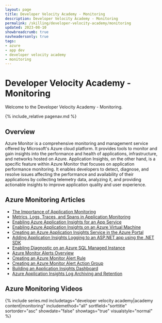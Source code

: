 ```yaml
---
layout: page
title: Developer Velocity Academy - Monitoring
description: Developer Velocity Academy - Monitoring
permalink: /skilling/developer-velocity-academy/monitoring
updated: 2023-08-10
showbreadcrumb: true
navheadersonly: true
tags:
- azure
- app dev
- developer velocity academy
- monitoring
---
```


# Developer Velocity Academy - Monitoring

Welcome to the Developer Velocity Academy - Monitoring.

{% include_relative pagenav.md %}

## Overview

Azure Monitor is a comprehensive monitoring and management service offered by Microsoft's Azure cloud platform. It provides tools to monitor and gain insights into the performance and health of applications, infrastructure, and networks hosted on Azure. Application Insights, on the other hand, is a specific feature within Azure Monitor that focuses on application performance monitoring. It enables developers to detect, diagnose, and resolve issues affecting the performance and availability of their applications by collecting telemetry data, analyzing it, and providing actionable insights to improve application quality and user experience.

## Azure Monitoring Articles

- [The Importance of Application Monitoring](https://davidgiard.com/the-importance-of-application-monitoring)
- [Metrics, Logs, Traces, and Spans in Application Monitoring](https://davidgiard.com/metrics-logs-traces-and-spans-in-application-monitoring)
- [Enabling Azure Application Insights for an App Service](https://davidgiard.com/enabling-azure-application-insights-for-an-app-service)
- [Enabling Azure Application Insights on an Azure Virtual Machine](https://davidgiard.com/enabling-azure-application-insights-on-an-azure-virtual-machine)
- [Creating an Azure Application Insights Service in the Azure Portal](https://davidgiard.com/creating-an-azure-application-insights-service-in-the-azure-portal)
- [Adding Application Insights Logging to an ASP.NET app using the .NET SDK](https://davidgiard.com/adding-application-insights-logging-to-an-aspnet-app-using-the-net-sdk)
- [Enabling Diagnostic on an Azure SQL Managed Instance](https://davidgiard.com/enabling-diagnostic-on-an-azure-sql-managed-instance)
- [Azure Monitor Alerts Overview](https://davidgiard.com/azure-monitor-alerts-overview)
- [Creating an Azure Monitor Alert Rule](https://davidgiard.com/creating-an-azure-monitor-alert-rule)
- [Creating an Azure Monitor Alert Action Group](https://davidgiard.com/creating-an-azure-monitor-alert-action-group)
- [Building an Application Insights Dashboard](https://davidgiard.com/building-an-application-insights-dashboard)
- [Azure Application Insights Log Archiving and Retention](https://davidgiard.com/azure-application-insights-log-archiving-and-retention)

## Azure Monitoring Videos

{% include series.md 
    includetags="developer velocity academy|academy content|monitoring" 
    includemethod="all" 
    sortfield="sorttitle" sortorder="asc" showdate="false" 
    showtags="true" visualstyle="normal" 
%}